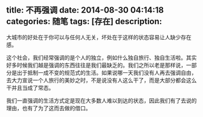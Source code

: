 title: 不再强调
date: 2014-08-30 04:14:18
categories: 随笔
tags: [存在]
description: 
---
大城市的好处在于你可以与任何人无关，坏处在于这样的状态容易让人缺少存在感。

这个社会，我们经常强调的是个人的独立，例如什么独自旅行、独自生活啦。其实好多时候我们越是强调的东西往往是我们最缺乏的。我们之所以老是那样说，一部分是出于抵制一成不变的规范式的生活。如果说哪一天我们没有人再去强调自由，去大力宣说一个人旅行的美妙之时，不是说没有人这么干了，而是大部分都会这么干并且当成了常态。

我们一直强调的生活方式定是现在大多数人难以到达的状态，因此我们有了去说的理由，也有了为了这而去做的借口。